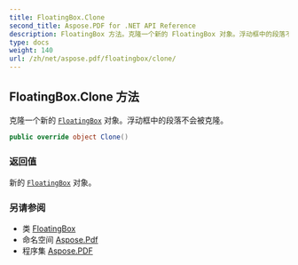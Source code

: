 ```yaml
---
title: FloatingBox.Clone
second_title: Aspose.PDF for .NET API Reference
description: FloatingBox 方法。克隆一个新的 FloatingBox 对象。浮动框中的段落不会被克隆
type: docs
weight: 140
url: /zh/net/aspose.pdf/floatingbox/clone/
---
```

## FloatingBox.Clone 方法

克隆一个新的 [`FloatingBox`](../) 对象。浮动框中的段落不会被克隆。

```csharp
public override object Clone()
```

### 返回值

新的 [`FloatingBox`](../) 对象。

### 另请参阅

* 类 [FloatingBox](../)
* 命名空间 [Aspose.Pdf](../../../aspose.pdf/)
* 程序集 [Aspose.PDF](../../../)